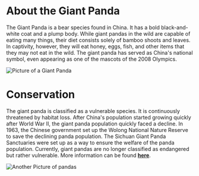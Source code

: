 # About the Giant Panda 

The Giant Panda is a bear species found in China. It has a bold black-and-white coat and a plump body. While giant pandas in the wild are capable of eating many things, their diet consists solely of bamboo shoots and leaves. In captivity, however, they will eat honey, eggs, fish, and other items that they may not eat in the wild. The giant panda has served as China's national symbol, even appearing as one of the mascots of the 2008 Olympics.

![Picture of a Giant Panda](https://upload.wikimedia.org/wikipedia/commons/8/8d/Giant_Panda_Eating.jpg)

# Conservation

The giant panda is classified as a vulnerable species. It is continuously threatened by habitat loss. After China's population started growing quickly after World War II, the giant panda population quickly faced a decline. In 1963, the Chinese government set up the Wolong National Nature Reserve to save the declining panda population. The Sichuan Giant Panda Sanctuaries were set up as a way to ensure the welfare of the panda population. Currently, giant pandas are no longer classified as endangered but rather vulnerable. More information can be found [**here**](https://www.bbc.com/news/world-asia-china-57773472).

![Another Picture of pandas](https://img.rawpixel.com/s3fs-private/rawpixel_images/website_content/travelcoffeebook00225-kwvu6loo.jpg?w=800&dpr=1&fit=default&crop=default&q=65&vib=3&con=3&usm=15&bg=F4F4F3&ixlib=js-2.2.1&s=f47d13d51b92a2797c2b056f4211c77f)
